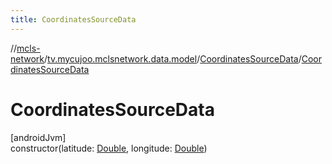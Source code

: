 ```yaml
---
title: CoordinatesSourceData
---
```

//[mcls-network](../../../index.html)/[tv.mycujoo.mclsnetwork.data.model](../index.html)/[CoordinatesSourceData](index.html)/[CoordinatesSourceData](-coordinates-source-data.html)



# CoordinatesSourceData



[androidJvm]\
constructor(latitude: [Double](https://kotlinlang.org/api/latest/jvm/stdlib/kotlin/-double/index.html), longitude: [Double](https://kotlinlang.org/api/latest/jvm/stdlib/kotlin/-double/index.html))





